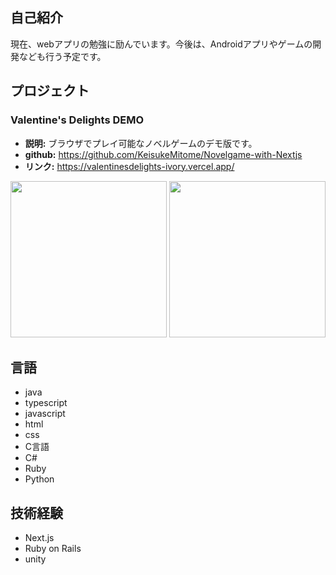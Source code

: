 ## 自己紹介
現在、webアプリの勉強に励んでいます。今後は、Androidアプリやゲームの開発なども行う予定です。

## プロジェクト
### Valentine's Delights DEMO
- **説明:** ブラウザでプレイ可能なノベルゲームのデモ版です。
- **github:** https://github.com/KeisukeMitome/Novelgame-with-Nextjs
- **リンク:** https://valentinesdelights-ivory.vercel.app/
<img src="https://github.com/KeisukeMitome/mygame1/assets/107669579/7bad744e-cb15-4f1c-9c6f-681e4567215c" width="250px">
<img src="https://github.com/KeisukeMitome/mygame1/assets/107669579/049e1735-8cb0-4bff-abcf-4dea18739dab" width="250px">

## 言語
- java
- typescript
- javascript
- html
- css
- C言語
- C#
- Ruby
- Python

## 技術経験
- Next.js
- Ruby on Rails
- unity

